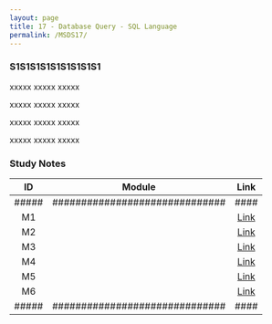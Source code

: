 ```yaml
---
layout: page
title: 17 - Database Query - SQL Language
permalink: /MSDS17/
---
```


<h3>S1S1S1S1S1S1S1S1S1</h3>

xxxxx xxxxx xxxxx

xxxxx xxxxx xxxxx

xxxxx xxxxx xxxxx

xxxxx xxxxx xxxxx

<h3>Study Notes</h3>

| ID  | Module                       |Link|
|:---:|:----------------------------:|:--:|
|#####|##############################|####|
| M1  |   |[Link](/03-MSDS-Courses/MSDS17/M1/)|
| M2  |   |[Link](/03-MSDS-Courses/MSDS17/M2/)|
| M3  |   |[Link](/03-MSDS-Courses/MSDS17/M3/)|
| M4  |   |[Link](/03-MSDS-Courses/MSDS17/M4/)|
| M5  |   |[Link](/03-MSDS-Courses/MSDS17/M5/)|
| M6  |   |[Link](/03-MSDS-Courses/MSDS17/M6/)|
|#####|##############################|####|

